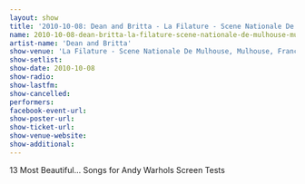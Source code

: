 ```yaml
---
layout: show
title: '2010-10-08: Dean and Britta - La Filature - Scene Nationale De Mulhouse, Mulhouse, France'
name: 2010-10-08-dean-britta-la-filature-scene-nationale-de-mulhouse-mulhouse-france
artist-name: 'Dean and Britta'
show-venue: 'La Filature - Scene Nationale De Mulhouse, Mulhouse, France'
show-setlist: 
show-date: 2010-10-08
show-radio: 
show-lastfm: 
show-cancelled: 
performers: 
facebook-event-url: 
show-poster-url: 
show-ticket-url: 
show-venue-website: 
show-additional: 
---
```


13 Most Beautiful... Songs for Andy Warhols Screen Tests